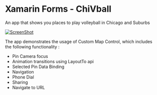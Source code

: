 Xamarin Forms - ChiVball
========

An app that shows you places to play volleyball in Chicago and Suburbs

[![ScreenShot](https://raw.githubusercontent.com/paulpatarinski/ChiVball/master/screenshots/Android/YoutubeScreenshot.PNG)](http://youtu.be/9oFJ5iaJcEk)


The app demonstrates the usage of Custom Map Control, which includes the following functionality : 

  - Pin Camera focus
  - Animation transitions using LayoutTo api
  - Selected Pin Data Binding
  - Navigation
  - Phone Dial
  - Sharing 
  - Navigate to URL
  
  
